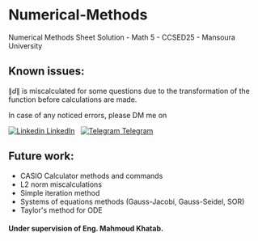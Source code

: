 # Numerical-Methods
Numerical Methods Sheet Solution - Math 5 - CCSED25 - Mansoura University

## Known issues:
$\lVert d  \rVert$ is miscalculated for some questions due to the transformation of the function before calculations are made.

In case of any noticed errors, please DM me on

[![Linkedin](https://i.stack.imgur.com/gVE0j.png) LinkedIn](https://www.linkedin.com/in/nordin-shafiq)
&nbsp; [![Telegram](https://i.imgur.com/qQPCAw4.png) Telegram](https://t.me/nordin_iv)

## Future work:
- CASIO Calculator methods and commands
- L2 norm miscalculations
- Simple iteration method
- Systems of equations methods (Gauss-Jacobi, Gauss-Seidel, SOR)
- Taylor's method for ODE

#### Under supervision of Eng. Mahmoud Khatab.
